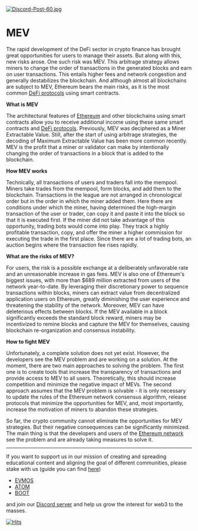 [![Discord-Post-60.jpg](https://i.postimg.cc/J4X4Pchc/Discord-Post-60.jpg)](https://postimg.cc/Wh2v4Zgh)

# MEV #

The rapid development of the DeFi sector in crypto finance has brought great opportunities for users to manage their assets. But along with this, new risks arose. One such risk was MEV. This arbitrage strategy allows miners to change the order of transactions in the generated blocks and earn on user transactions. This entails higher fees and network congestion and generally destabilizes the blockchain. And although almost all blockchains are subject to MEV, Ethereum bears the main risks, as it is the most common [DeFi protocols](https://uniswap.org/) using smart contracts.

**What is MEV**

The architectural features of [Ethereum](https://ethereum.org/en/) and other blockchains using smart contracts allow you to receive additional income using these same smart contracts and [DeFi protocols](https://uniswap.org/).
Previously, MEV was deciphered as a Miner Extractable Value. Still, after the start of using arbitrage strategies, the decoding of Maximum Extractable Value has been more common recently.
MEV is the profit that a miner or validator can make by intentionally changing the order of transactions in a block that is added to the blockchain.

**How MEV works**

Technically, all transactions of users and traders fall into the mempool. Miners take trades from the mempool, form blocks, and add them to the blockchain. Transactions in the league are not arranged in chronological order but in the order in which the miner added them.
Here there are conditions under which the miner, having determined the high-margin transaction of the user or trader, can copy it and paste it into the block so that it is executed first.
If the miner did not take advantage of this opportunity, trading bots would come into play. They track a highly profitable transaction, copy, and offer the miner a higher commission for executing the trade in the first place. Since there are a lot of trading bots, an auction begins where the transaction fee rises rapidly.

**What are the risks of MEV?**

For users, the risk is a possible exchange at a deliberately unfavorable rate and an unreasonable increase in gas fees. MEV is also one of Ethereum's biggest issues, with more than $689 million extracted from users of the network year-to-date. By leveraging their discretionary power to sequence transactions within blocks, miners can extract value from decentralized application users on Ethereum, greatly diminishing the user experience and threatening the stability of the network. Moreover, MEV can have deleterious effects between blocks. If the MEV available in a block significantly exceeds the standard block reward, miners may be incentivized to remine blocks and capture the MEV for themselves, causing blockchain re-organization and consensus instability.

**How to fight MEV**

Unfortunately, a complete solution does not yet exist. However, the developers see the MEV problem and are working on a solution. At the moment, there are two main approaches to solving the problem.
The first one is to create tools that increase the transparency of transactions and provide access to MEV to all users. Theoretically, this should increase competition and minimize the negative impact of MEVs.
The second approach assumes that the MEV problem is solvable - it is only necessary to update the rules of the Ethereum network consensus algorithm, release protocols that minimize the opportunities for MEV, and, most importantly, increase the motivation of miners to abandon these strategies.

So far, the crypto community cannot eliminate the opportunities for MEV strategies. But their negative consequences can be significantly minimized.
The main thing is that the developers and users of the [Ethereum network](https://ethereum.org/en/) see the problem and are already taking measures to solve it.

------------------------------------------------------------------------------------------------------------------------------------------------------------------
If you want to support us in our mission of creating and spreading educational content and aligning the goal of different communities, please stake with us (guide you can find [here](https://www.citizencosmos.space/staking)) 
- [EVMOS](https://www.mintscan.io/evmos/validators/evmosvaloper1mtwvpdd57gpkyejd566s24afr9zm5ryq8gwpvj) 
- [ATOM](https://www.mintscan.io/cosmos/validators/cosmosvaloper1e859xaue4k2jzqw20cv6l7p3tmc378pc3k8g2u) 
- [BOOT](https://cyb.ai/network/bostrom/hero/bostromvaloper1f7nx65pmayfenpfwzwaamwas4ygmvalqj6dz5r)

and join our [Discord server](https://discord.gg/kJaG3EucCX) and help us grow the interest for web3 to the masses.


[![Hits](https://hits.seeyoufarm.com/api/count/incr/badge.svg?url=https%3A%2F%2Fcitizen-cosmos.github.io%2Fblog%2FMEV.html&count_bg=%2379C83D&title_bg=%23555555&icon=&icon_color=%23E7E7E7&title=hits&edge_flat=false)](https://hits.seeyoufarm.com) 
